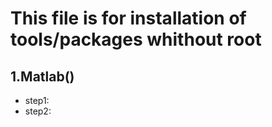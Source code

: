 This file is for installation of tools/packages whithout root
==========
1.Matlab()
----------
* step1:
*   step2:

